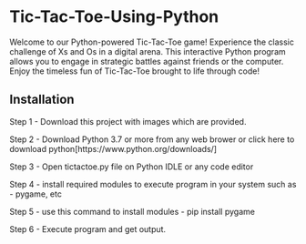 # Tic-Tac-Toe-Using-Python
Welcome to our Python-powered Tic-Tac-Toe game! Experience the classic challenge of Xs and Os in a digital arena. This interactive Python program allows you to engage in strategic battles against friends or the computer. Enjoy the timeless fun of Tic-Tac-Toe brought to life through code!

<h2>Installation</h2>

<p>Step 1 - Download this project with images which are provided.</p>

<p>Step 2 - Download Python 3.7 or more from any web brower or click here to download python[https://www.python.org/downloads/]</p>

<p>Step 3 - Open tictactoe.py file on Python IDLE or any code editor</p>

<p>Step 4 - install required modules to execute program in your system such as - pygame, etc </p>

<p>Step 5 - use this command to install modules - pip install pygame</p>

<p>Step 6 - Execute program and get output.</p>








